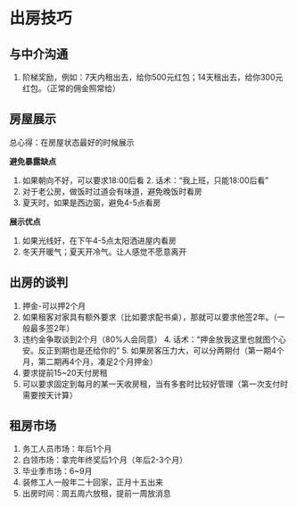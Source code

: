 # 出房技巧

## 与中介沟通

1. 阶梯奖励，例如：7天内租出去，给你500元红包；14天租出去，给你300元红包。（正常的佣金照常给）

## 房屋展示

总心得：在房屋状态最好的时候展示

**避免暴露缺点**

1. 如果朝向不好，可以要求18:00后看
    2. 话术：“我上班，只能18:00后看”
2. 对于老公房，做饭时过道会有味道，避免晚饭时看房
3. 夏天时，如果是西边窗，避免4-5点看房

**展示优点**

1. 如果光线好，在下午4-5点太阳洒进屋内看房
2. 冬天开暖气；夏天开冷气。让人感觉不愿意离开



## 出房的谈判

1. 押金-可以押2个月
2. 如果租客对家具有额外要求（比如要求配书桌），那就可以要求他签2年。（一般最多签2年）
3. 违约金争取谈到2个月（80%人会同意）
    4. 话术：“押金放我这里也就图个心安。反正到期也是还给你的”
    5. 如果房客压力大，可以分两期付（第一期4个月，第二期再4个月，凑足2个月押金）
6. 要求提前15~20天付房租
7. 可以要求固定到每月的某一天收房租，当有多套时比较好管理（第一次支付时需要按天计算）

## 租房市场


1. 务工人员市场：年后1个月
2. 白领市场：拿完年终奖后1个月（年后2-3个月）
3. 毕业季市场：6~9月
4. 装修工人一般年二十回家，正月十五出来
4. 出房时间：周五周六放租，提前一周放消息


